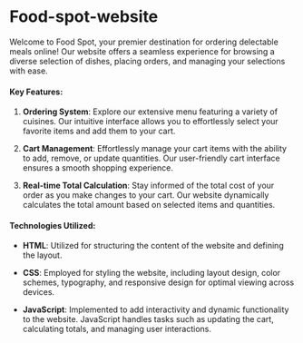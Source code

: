 # Food-spot-website



Welcome to Food Spot, your premier destination for ordering delectable meals online! Our website
 offers a seamless experience for browsing a diverse selection of dishes, placing orders, and managing your selections with ease.

#### Key Features:

1. **Ordering System**: Explore our extensive menu featuring a variety of cuisines. Our intuitive interface
 allows you to effortlessly select your favorite items and add them to your cart.

2. **Cart Management**: Effortlessly manage your cart items with the ability to add, remove, or update quantities.
 Our user-friendly cart interface ensures a smooth shopping experience.

3. **Real-time Total Calculation**: Stay informed of the total cost of your order as you make changes to your cart. 
Our website dynamically calculates the total amount based on selected items and quantities.

#### Technologies Utilized:

- **HTML**: Utilized for structuring the content of the website and defining the layout.
  
- **CSS**: Employed for styling the website, including layout design, color schemes, typography, 
and responsive design for optimal viewing across devices.

- **JavaScript**: Implemented to add interactivity and dynamic functionality to the website.
 JavaScript handles tasks such as updating the cart, calculating totals, and managing user interactions.

